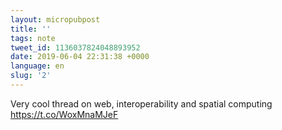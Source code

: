 ```yaml
---
layout: micropubpost
title: ''
tags: note
tweet_id: 1136037824048893952
date: 2019-06-04 22:31:38 +0000
language: en
slug: '2'
---
```

Very cool thread on web, interoperability and spatial computing <a href="https://t.co/WoxMnaMJeF" target="_blank" rel="noopener noreferrer">https://t.co/WoxMnaMJeF</a>
